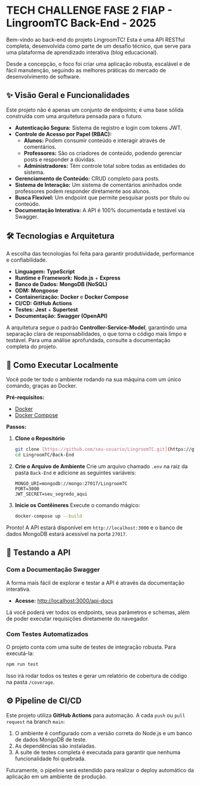 # TECH CHALLENGE FASE 2 FIAP - LingroomTC Back-End - 2025

Bem-vindo ao back-end do projeto LingroomTC! Esta é uma API RESTful completa, desenvolvida como parte de um desafio técnico, que serve para uma plataforma de aprendizado interativa (blog educacional).

Desde a concepção, o foco foi criar uma aplicação robusta, escalável e de fácil manutenção, seguindo as melhores práticas do mercado de desenvolvimento de software.

## ✨ Visão Geral e Funcionalidades

Este projeto não é apenas um conjunto de endpoints; é uma base sólida construída com uma arquitetura pensada para o futuro.

* **Autenticação Segura:** Sistema de registro e login com tokens JWT.
* **Controle de Acesso por Papel (RBAC):**
    * **Alunos:** Podem consumir conteúdo e interagir através de comentários.
    * **Professores:** São os criadores de conteúdo, podendo gerenciar posts e responder a dúvidas.
    * **Administradores:** Têm controle total sobre todas as entidades do sistema.
* **Gerenciamento de Conteúdo:** CRUD completo para posts.
* **Sistema de Interação:** Um sistema de comentários aninhados onde professores podem responder diretamente aos alunos.
* **Busca Flexível:** Um endpoint que permite pesquisar posts por título ou conteúdo.
* **Documentação Interativa:** A API é 100% documentada e testável via Swagger.

## 🛠️ Tecnologias e Arquitetura

A escolha das tecnologias foi feita para garantir produtividade, performance e confiabilidade.

* **Linguagem:** **TypeScript**
* **Runtime e Framework:** **Node.js** + **Express**
* **Banco de Dados:** **MongoDB (NoSQL)**
* **ODM:** **Mongoose**
* **Containerização:** **Docker** e **Docker Compose**
* **CI/CD:** **GitHub Actions**
* **Testes:** **Jest** + **Supertest**
* **Documentação:** **Swagger (OpenAPI)**

A arquitetura segue o padrão **Controller-Service-Model**, garantindo uma separação clara de responsabilidades, o que torna o código mais limpo e testável. Para uma análise aprofundada, consulte a documentação completa do projeto.

## 🚀 Como Executar Localmente

Você pode ter todo o ambiente rodando na sua máquina com um único comando, graças ao Docker.

**Pré-requisitos:**
* [Docker](https://www.docker.com/products/docker-desktop/)
* [Docker Compose](https://docs.docker.com/compose/install/)

**Passos:**

1.  **Clone o Repositório**
    ```bash
    git clone [https://github.com/seu-usuario/LingroomTC.git](https://github.com/seu-usuario/LingroomTC.git)
    cd LingroomTC/Back-End
    ```

2.  **Crie o Arquivo de Ambiente**
    Crie um arquivo chamado `.env` na raiz da pasta `Back-End` e adicione as seguintes variáveis:
    ```env
    MONGO_URI=mongodb://mongo:27017/LingroomTC
    PORT=3000
    JWT_SECRET=seu_segredo_aqui
    ```

3.  **Inicie os Contêineres**
    Execute o comando mágico:
    ```bash
    docker-compose up --build
    ```

Pronto! A API estará disponível em `http://localhost:3000` e o banco de dados MongoDB estará acessível na porta `27017`.

## 🧪 Testando a API

### Com a Documentação Swagger

A forma mais fácil de explorar e testar a API é através da documentação interativa.
* **Acesse:** [http://localhost:3000/api-docs](http://localhost:3000/api-docs)

Lá você poderá ver todos os endpoints, seus parâmetros e schemas, além de poder executar requisições diretamente do navegador.

### Com Testes Automatizados

O projeto conta com uma suíte de testes de integração robusta. Para executá-la:
```bash
npm run test
```
Isso irá rodar todos os testes e gerar um relatório de cobertura de código na pasta `/coverage`.

## ⚙️ Pipeline de CI/CD

Este projeto utiliza **GitHub Actions** para automação. A cada `push` ou `pull request` na branch `main`:
1.  O ambiente é configurado com a versão correta do Node.js e um banco de dados MongoDB de teste.
2.  As dependências são instaladas.
3.  A suíte de testes completa é executada para garantir que nenhuma funcionalidade foi quebrada.

Futuramente, o pipeline será estendido para realizar o deploy automático da aplicação em um ambiente de produção.
